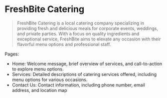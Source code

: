 # FreshBite Catering


> FreshBite Catering is a local catering company specializing in
> providing fresh and delicious meals for corporate events, weddings,
> and private parties. With a focus on quality ingredients and
> exceptional service, FreshBite aims to elevate any occasion with their
> flavorful menu options and professional staff.

Pages: 

 - Home: Welcome message, brief overview of services, and call-to-action
   to explore menu options.
 - Services: Detailed descriptions of catering services offered,
   including menu options for various occasions.
 - Contact Us: Contact information, including phone number, email
   address, and location map

  